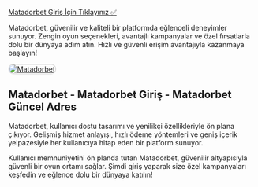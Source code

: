 <a href="http://www.redly.vip/3A5tsFl">Matadorbet Giriş İçin Tıklayınız ✅</a>

<p>Matadorbet, güvenilir ve kaliteli bir platformda eğlenceli deneyimler sunuyor. Zengin oyun seçenekleri, avantajlı kampanyalar ve özel fırsatlarla dolu bir dünyaya adım atın. Hızlı ve güvenli erişim avantajıyla kazanmaya başlayın!</p>

<a href="http://www.redly.vip/3A5tsFl" title="Matadorbet">
  <img src="https://i.ibb.co/MkY55wf/photo-2025-01-15-16-52-46.jpg" alt="Matadorbet" style="max-width: 100%; border: 2px solid #ddd; border-radius: 10px;">
</a>

<h2>Matadorbet - Matadorbet Giriş - Matadorbet Güncel Adres</h2>

<p>Matadorbet, kullanıcı dostu tasarımı ve yenilikçi özellikleriyle ön plana çıkıyor. Gelişmiş hizmet anlayışı, hızlı ödeme yöntemleri ve geniş içerik yelpazesiyle her kullanıcıya hitap eden bir platform sunuyor.</p>

<p>Kullanıcı memnuniyetini ön planda tutan Matadorbet, güvenilir altyapısıyla güvenli bir oyun ortamı sağlar. Şimdi giriş yaparak size özel kampanyaları keşfedin ve eğlence dolu bir dünyaya katılın!</p>
